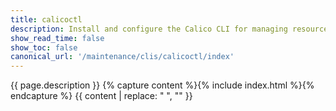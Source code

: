 ```yaml
---
title: calicoctl
description: Install and configure the Calico CLI for managing resources. 
show_read_time: false
show_toc: false
canonical_url: '/maintenance/clis/calicoctl/index'
---
```

{{ page.description }}
{% capture content %}{% include index.html %}{% endcapture %}
{{ content | replace: "    ", "" }}
